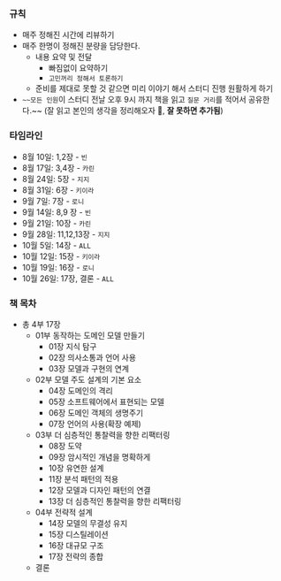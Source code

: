 ### 규칙
- 매주 정해진 시간에 리뷰하기
- 매주 한명이 정해진 분량을 담당한다.
    - 내용 요약 및 전달
        - 빠짐없이 요약하기
        - `고민꺼리 정해서 토론하기`
    - 준비를 제대로 못할 것 같으면 미리 이야기 해서 스터디 진행 원활하게 하기
- `~~모든 인원`이 스터디 전날 오후 9시 까지 책을 읽고 `질문 거리`를 적어서 공유한다.~~ (잘 읽고 본인의 생각을 정리해오자 🐣, **잘 못하면 추가됨**)

### 타임라인
- 8월 10일: 1,2장 - `빈`
- 8월 17일: 3,4장 - `카린`
- 8월 24일: 5장 - `지지`
- 8월 31일: 6장 - `키이라`
- 9월 7일: 7장 - `로니`
- 9월 14일: 8,9 장 - `빈`
- 9월 21일: 10장 - `카린`
- 9월 28일: 11,12,13장 - `지지`
- 10월 5일: 14장 - `ALL`
- 10월 12일: 15장 - `키이라`
- 10월 19일: 16장 - `로니`
- 10월 26일: 17장, 결론 - `ALL`

### 책 목차
- 총 4부 17장
    - 01부 동작하는 도메인 모델 만들기
        - 01장 지식 탐구
        - 02장 의사소통과 언어 사용
        - 03장 모델과 구현의 연계
    - 02부 모델 주도 설계의 기본 요소
        - 04장 도메인의 격리
        - 05장 소프트웨어에서 표현되는 모델
        - 06장 도메인 객체의 생명주기
        - 07장 언어의 사용(확장 예제)
    - 03부 더 심층적인 통찰력을 향한 리팩터링
        - 08장 도약
        - 09장 암시적인 개념을 명확하게
        - 10장 유연한 설계
        - 11장 분석 패턴의 적용
        - 12장 모델과 디자인 패턴의 연결
        - 13장 더 심층적인 통찰력을 향한 리팩터링
    - 04부 전략적 설계
        - 14장 모델의 무결성 유지
        - 15장 디스틸레이션
        - 16장 대규모 구조
        - 17장 전략의 종합
    - 결론
